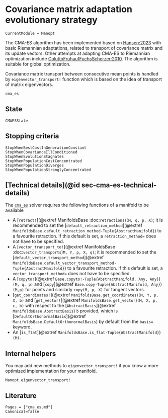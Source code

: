 # Covariance matrix adaptation evolutionary strategy

```@meta
CurrentModule = Manopt
```

The CMA-ES algorithm has been implemented based on [Hansen:2023](@cite) with basic Riemannian adaptations, related to transport of covariance matrix and its update vectors. Other attempts at adapting CMA-ES to Riemannian optimization include [ColuttoFruhaufFuchsScherzer:2010](@cite).
The algorithm is suitable for global optimization.

Covariance matrix transport between consecutive mean points is handled by `eigenvector_transport!` function which is based on the idea of transport of matrix eigenvectors.

```@docs
cma_es
```

## State

```@docs
CMAESState
```

## Stopping criteria

```@docs
StopWhenBestCostInGenerationConstant
StopWhenCovarianceIllConditioned
StopWhenEvolutionStagnates
StopWhenPopulationCostConcentrated
StopWhenPopulationDiverges
StopWhenPopulationStronglyConcentrated
```

## [Technical details](@id sec-cma-es-technical-details)

The [`cma_es`](@ref) solver requires the following functions of a manifold to be available

* A [`retract!`](@extref ManifoldsBase :doc:`retractions`)`(M, q, p, X)`; it is recommended to set the [`default_retraction_method`](@extref `ManifoldsBase.default_retraction_method-Tuple{AbstractManifold}`) to a favourite retraction. If this default is set, a `retraction_method=` does not have to be specified.
* A [`vector_transport_to!`](@extref ManifoldsBase :doc:`vector_transports`)`M, Y, p, X, q)`; it is recommended to set the [`default_vector_transport_method`](@extref `ManifoldsBase.default_vector_transport_method-Tuple{AbstractManifold}`) to a favourite retraction. If this default is set, a `vector_transport_method=` does not have to be specified.
* A [`copyto!`](@extref `Base.copyto!-Tuple{AbstractManifold, Any, Any}`)`(M, q, p)` and [`copy`](@extref `Base.copy-Tuple{AbstractManifold, Any}`)`(M,p)` for points and similarly `copy(M, p, X)` for tangent vectors.
* [`get_coordinates!`](@extref `ManifoldsBase.get_coordinates`)`(M, Y, p, X, b)` and [`get_vector!`](@extref `ManifoldsBase.get_vector`)`(M, X, p, c, b)` with respect to the [`AbstractBasis`](@extref `ManifoldsBase.AbstractBasis`) `b` provided, which is [`DefaultOrthonormalBasis`](@extref `ManifoldsBase.DefaultOrthonormalBasis`) by default from the `basis=` keyword.
* An [`is_flat`](@extref `ManifoldsBase.is_flat-Tuple{AbstractManifold}`)`(M)`.

## Internal helpers

You may add new methods to `eigenvector_transport!` if you know a more optimized implementation
for your manifold.

```@docs
Manopt.eigenvector_transport!
```

## Literature

```@bibliography
Pages = ["cma_es.md"]
Canonical=false
```
